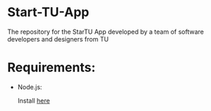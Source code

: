 # Start-TU-App
The repository for the StarTU App developed by a team of software developers and designers from TU


# Requirements:
 - Node.js:
 
   Install [here](https://nodejs.org/en/download/)